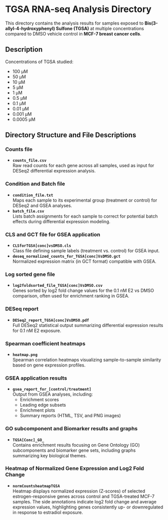 # TGSA RNA-seq Analysis Directory

This directory contains the analysis results for samples exposed to **Bis(3-allyl-4-hydroxyphenyl) Sulfone (TGSA)** at multiple concentrations compared to DMSO vehicle control in **MCF-7 breast cancer cells**.

## Description
Concentrations of TGSA studied:
- 100 μM
- 50 μM
- 10 μM
- 5 μM
- 1 μM
- 0.5 μM
- 0.1 μM
- 0.01 μM
- 0.001 μM
- 0.0005 μM

## Directory Structure and File Descriptions

### Counts file
- **`counts_file.csv`**  
  Raw read counts for each gene across all samples, used as input for DESeq2 differential expression analysis.

### Condition and Batch file
- **`condition_file.txt`**  
  Maps each sample to its experimental group (treatment or control) for DESeq2 and GSEA analyses.
- **`batch_file.csv`**  
  Lists batch assignments for each sample to correct for potential batch effects during differential expression modeling.

### CLS and GCT file for GSEA application
- **`CLSforTGSA[conc]vsDMSO.cls`**  
  Class file defining sample labels (treatment vs. control) for GSEA input.
- **`deseq_normalized_counts_for_TGSA[conc]VsDMSO.gct`**  
  Normalized expression matrix (in GCT format) compatible with GSEA.

### Log sorted gene file
- **`log2foldsorted_file_TGSA[conc]VsDMSO.csv`**  
  Genes sorted by log2 fold change values for the 0.1 nM E2 vs DMSO comparison, often used for enrichment ranking in GSEA.

### DESeq report
- **`DESeq2_report_TGSA[conc]VsDMSO.pdf`**  
  Full DESeq2 statistical output summarizing differential expression results for 0.1 nM E2 exposure.

### Spearman coefficient heatmaps
- **`heatmap.png`**  
  Spearman correlation heatmaps visualizing sample-to-sample similarity based on gene expression profiles.

### GSEA application results
- **`gsea_report_for_[control/treatment]`**  
  Output from GSEA analyses, including:
  - Enrichment scores
  - Leading edge subsets
  - Enrichment plots
  - Summary reports (HTML, TSV, and PNG images)

### GO subcomponent and Biomarker results and graphs
- **`TGSA[Conc]_GO_`**  
  Contains enrichment results focusing on Gene Ontology (GO) subcomponents and biomarker gene sets, including graphs summarizing key biological themes.

### Heatmap of Normalized Gene Expression and Log2 Fold Change
- **`normCountsheatmapTGSA`**      
Heatmap displays normalized expression (Z-scores) of selected estrogen-responsive genes across control and TGSA-treated MCF-7 samples. The side annotations indicate log2 fold change and average expression values, highlighting genes consistently up- or downregulated in response to estradiol exposure.
